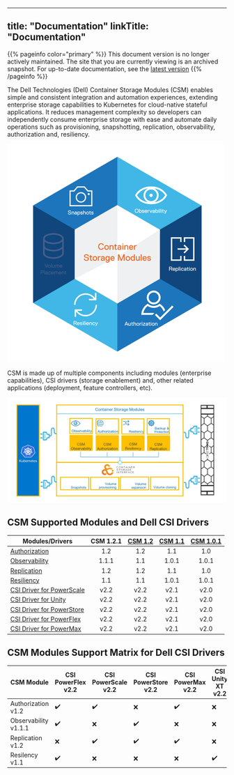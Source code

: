 
---
title: "Documentation"
linkTitle: "Documentation"
---
{{% pageinfo color="primary" %}}
This document version is no longer actively maintained. The site that you are currently viewing is an archived snapshot. For up-to-date documentation, see the [latest version](/csm-docs/)
{{% /pageinfo %}}

The Dell Technologies (Dell) Container Storage Modules (CSM) enables simple and consistent integration and automation experiences, extending enterprise storage capabilities to Kubernetes for cloud-native stateful applications. It reduces management complexity so developers can independently consume enterprise storage with ease and automate daily operations such as provisioning, snapshotting, replication, observability, authorization and, resiliency.

<img src="csm_hexagon.png" alt="CSM Hex Diagram" width="500"/>

CSM is made up of multiple components including modules (enterprise capabilities), CSI drivers (storage enablement) and, other related applications (deployment, feature controllers, etc).

<img src="csm_diagram.jpg" alt="CSM Diagram" width="800"/>

## CSM Supported Modules and Dell CSI Drivers

| Modules/Drivers | CSM 1.2.1 | [CSM 1.2](../v1/) | [CSM 1.1](../v1/) | [CSM 1.0.1](../v2/) | 
| - | :-: | :-: | :-: | :-: |
| [Authorization](https://hub.docker.com/r/dellemc/csm-authorization-sidecar) | 1.2 | 1.2 | 1.1 | 1.0 |
| [Observability](https://hub.docker.com/r/dellemc/csm-topology) | 1.1.1 | 1.1 | 1.0.1 | 1.0.1  |
| [Replication](https://hub.docker.com/r/dellemc/dell-csi-replicator) | 1.2 | 1.2 | 1.1 | 1.0 |
| [Resiliency](https://hub.docker.com/r/dellemc/podmon) | 1.1 | 1.1 | 1.0.1 | 1.0.1 |
| [CSI Driver for PowerScale](https://hub.docker.com/r/dellemc/csi-isilon/tags) | v2.2 | v2.2 | v2.1 | v2.0 | 
| [CSI Driver for Unity](https://hub.docker.com/r/dellemc/csi-unity/tags) | v2.2 | v2.2 | v2.1 | v2.0 |
| [CSI Driver for PowerStore](https://hub.docker.com/r/dellemc/csi-powerstore/tags) | v2.2 | v2.2 | v2.1 | v2.0 |
| [CSI Driver for PowerFlex](https://hub.docker.com/r/dellemc/csi-vxflexos/tags) | v2.2 | v2.2 | v2.1 | v2.0 |
| [CSI Driver for PowerMax](https://hub.docker.com/r/dellemc/csi-powermax/tags) | v2.2 | v2.2 | v2.1 | v2.0 |

## CSM Modules Support Matrix for Dell CSI Drivers 

| CSM Module        | CSI PowerFlex v2.2 | CSI PowerScale v2.2 | CSI PowerStore v2.2 | CSI PowerMax v2.2 | CSI Unity XT v2.2    |
| ----------------- | -------------- | --------------- | --------------- | ------------- | --------------- |
| Authorization v1.2| ✔️              | ✔️               | ❌              | ✔️             | ❌            |
| Observability v1.1.1 | ✔️              | ❌              | ✔️               | ❌            | ❌            |
| Replication   v1.2| ❌             | ✔️              | ✔️               | ✔️             | ❌            |
| Resilency     v1.1| ✔️              | ❌              | ❌              | ❌            | ✔️             |